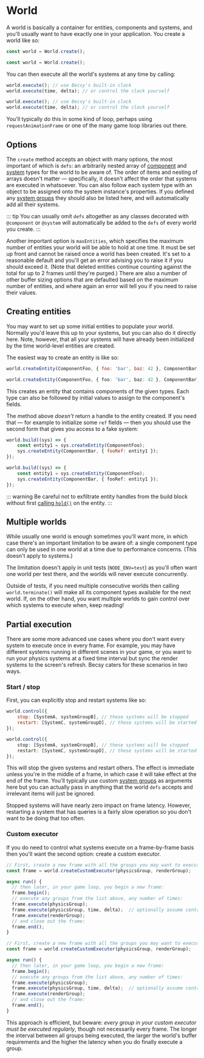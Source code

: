 <language-switcher/>

# World

A world is basically a container for entities, components and systems, and you'll usually want to have exactly one in your application. You create a world like so:

```js
const world = World.create();
```

```ts
const world = World.create();
```

You can then execute all the world's systems at any time by calling:

```js
world.execute(); // use Becsy's built-in clock
world.execute(time, delta); // or control the clock yourself
```

```ts
world.execute(); // use Becsy's built-in clock
world.execute(time, delta); // or control the clock yourself
```

You'll typically do this in some kind of loop, perhaps using `requestAnimationFrame` or one of the many game loop libraries out there.

## Options

The `create` method accepts an object with many options, the most important of which is `defs`: an arbitrarily nested array of [component](./components) and [system](./systems) types for the world to be aware of. The order of items and nesting of arrays doesn't matter &mdash; specifically, it doesn't affect the order that systems are executed in whatsoever. You can also follow each system type with an object to be assigned onto the system instance's properties. If you defined any [system groups](./systems#groups) they should also be listed here, and will automatically add all their systems.

<div class="only-ts">

::: tip
You can usually omit `defs` altogether as any classes decorated with `@component` or `@system` will automatically be added to the `defs` of every world you create.
:::

</div>

Another important option is `maxEntities`, which specifies the maximum number of entities your world will be able to hold at one time. It must be set up front and cannot be raised once a world has been created. It's set to a reasonable default and you'll get an error advising you to raise it if you should exceed it. (Note that deleted entities continue counting against the total for up to 2 frames until they're purged.) There are also a number of other buffer sizing options that are defaulted based on the maximum number of entities, and where again an error will tell you if you need to raise their values.

## Creating entities

You may want to set up some initial entities to populate your world. Normally you'd leave this up to your systems, but you can also do it directly here. Note, however, that all your systems will have already been initialized by the time world-level entities are created.

The easiest way to create an entity is like so:

```js
world.createEntity(ComponentFoo, { foo: 'bar', baz: 42 }, ComponentBar);
```

```ts
world.createEntity(ComponentFoo, { foo: 'bar', baz: 42 }, ComponentBar);
```

This creates an entity that contains components of the given types. Each type can also be followed by initial values to assign to the component's fields.

The method above _doesn't_ return a handle to the entity created. If you need that &mdash; for example to initialize some `ref` fields &mdash; then you should use the second form that gives you access to a fake system:

```js
world.build((sys) => {
	const entity1 = sys.createEntity(ComponentFoo);
	sys.createEntity(ComponentBar, { fooRef: entity1 });
});
```

```ts
world.build((sys) => {
	const entity1 = sys.createEntity(ComponentFoo);
	sys.createEntity(ComponentBar, { fooRef: entity1 });
});
```

::: warning
Be careful not to exfiltrate entity handles from the build block without first [calling `hold()`](./entities#holding-handles) on the entity.
:::

## Multiple worlds

While usually one world is enough sometimes you'll want more, in which case there's an important limitation to be aware of: a single component type can only be used in one world at a time due to performance concerns. (This doesn't apply to systems.)

The limitation doesn't apply in unit tests (`NODE_ENV=test`) as you'll often want one world per test there, and the worlds will never execute concurrently.

Outside of tests, if you need multiple consecutive worlds then calling `world.terminate()` will make all its component types available for the next world. If, on the other hand, you want multiple worlds to gain control over which systems to execute when, keep reading!

## Partial execution

There are some more advanced use cases where you don't want every system to execute once in every frame. For example, you may have different systems running in different scenes in your game, or you want to run your physics systems at a fixed time interval but sync the render systems to the screen's refresh. Becsy caters for these scenarios in two ways.

### Start / stop

First, you can explicitly stop and restart systems like so:

```js
world.control({
	stop: [SystemA, systemGroupB], // these systems will be stopped
	restart: [SystemC, systemGroupD], // these systems will be started
});
```

```ts
world.control({
	stop: [SystemA, systemGroupB], // these systems will be stopped
	restart: [SystemC, systemGroupD], // these systems will be started
});
```

This will stop the given systems and restart others. The effect is immediate unless you're in the middle of a frame, in which case it will take effect at the end of the frame. You'll typically use custom [system groups](./systems#groups) as arguments here but you can actually pass in anything that the world `defs` accepts and irrelevant items will just be ignored.

Stopped systems will have nearly zero impact on frame latency. However, restarting a system that has queries is a fairly slow operation so you don't want to be doing that too often.

### Custom executor

If you do need to control what systems execute on a frame-by-frame basis then you'll want the second option: create a custom executor.

```js
// First, create a new frame with all the groups you may want to execute
const frame = world.createCustomExecutor(physicsGroup, renderGroup);

async run() {
  // then later, in your game loop, you begin a new frame:
  frame.begin();
  // execute any groups from the list above, any number of times:
  frame.execute(physicsGroup);
  frame.execute(physicsGroup, time, delta);  // optionally assume control of the clock
  frame.execute(renderGroup);
  // and close out the frame:
  frame.end();
}
```

```ts
// First, create a new frame with all the groups you may want to execute
const frame = world.createCustomExecutor(physicsGroup, renderGroup);

async run() {
  // then later, in your game loop, you begin a new frame:
  frame.begin();
  // execute any groups from the list above, any number of times:
  frame.execute(physicsGroup);
  frame.execute(physicsGroup, time, delta);  // optionally assume control of the clock
  frame.execute(renderGroup);
  // and close out the frame:
  frame.end();
}
```

This approach is efficient, but beware: _every group in your custom executor must be executed regularly_, though not necessarily every frame. The longer the interval between all groups being executed, the larger the world's buffer requirements and the higher the latency when you do finally execute a group.
